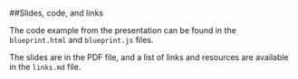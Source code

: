 ##Slides, code, and links

The code example from the presentation can be found in the `blueprint.html` and `blueprint.js` files.

The slides are in the PDF file, and a list of links and resources are available in the `links.md` file.